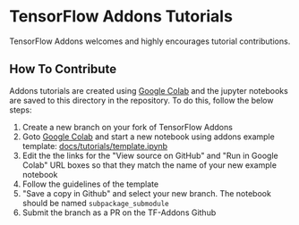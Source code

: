 # TensorFlow Addons Tutorials

TensorFlow Addons welcomes and highly encourages tutorial contributions.


## How To Contribute

Addons tutorials are created using [Google Colab](https://colab.research.google.com/) 
and the jupyter notebooks are saved to this directory in the repository. To do 
this, follow the below steps:

1. Create a new branch on your fork of TensorFlow Addons
2. Goto [Google Colab](https://colab.research.google.com/) and start a new 
notebook using addons example template:
[docs/tutorials/template.ipynb](template.ipynb)
3. Edit the the links for the "View source on GitHub" and "Run in Google Colab" 
URL boxes so that they match the name of your new example notebook
4. Follow the guidelines of the template
5. "Save a copy in Github" and select your new branch. The notebook should be 
named `subpackage_submodule`
6. Submit the branch as a PR on the TF-Addons Github
